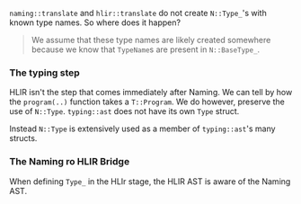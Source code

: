 `naming::translate` and `hlir::translate` do not create `N::Type_`'s with known type names. So where does it happen?

> 	We assume that these type names are likely created somewhere because we know that `TypeName`s are present in `N::BaseType_`. 

### The typing step
HLIR isn't the step that comes immediately after Naming. We can tell by how the `program(..)` function takes a `T::Program`. We do however, preserve the use of `N::Type`. `typing::ast` does not have its own `Type` struct.

Instead `N::Type` is extensively used as a member of `typing::ast`'s many structs.

### The Naming ro HLIR Bridge
When defining `Type_` in the HLIr stage, the HLIR AST is aware of the Naming AST.


